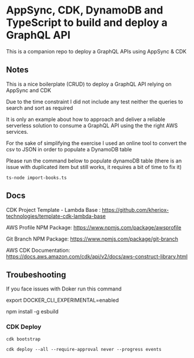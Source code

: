 # AppSync, CDK, DynamoDB and TypeScript to build and deploy a GraphQL API

This is a companion repo to deploy a GraphQL APIs using AppSync & CDK

## Notes

This is a nice boilerplate (CRUD) to deploy a GraphQL API relying on AppSync and CDK

Due to the time constraint I did not include any test neither the queries to search and sort as required

It is only an example about how to approach and deliver a reliable serverless solution to consume a GraphQL API using the the right AWS services. 

For the sake of simplifying the exercise I used an online tool to convert the csv to JSON in order to populate a DynamoDB table

Please run the command below to populate dynamoDB table (there is an issue with duplicated item but still works, it requires a bit of time to fix it)

```
ts-node import-books.ts
```


## Docs

CDK Project Template - Lambda Base : https://github.com/kheriox-technologies/template-cdk-lambda-base

AWS Profile NPM Package: https://www.npmjs.com/package/awsprofile

Git Branch NPM Package: https://www.npmjs.com/package/git-branch

AWS CDK Documentation: https://docs.aws.amazon.com/cdk/api/v2/docs/aws-construct-library.html

## Troubeshooting

If you face issues with Doker run this command

export DOCKER_CLI_EXPERIMENTAL=enabled

npm install -g esbuild

### CDK Deploy

```
cdk bootstrap

cdk deploy --all --require-approval never --progress events
```
